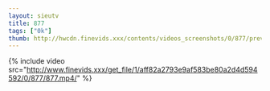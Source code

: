 ```yaml
--- 
layout: sieutv
title: 877
tags: ["0k"]
thumb: http://hwcdn.finevids.xxx/contents/videos_screenshots/0/877/preview.mp4.jpg
---
```

{% include video src="http://www.finevids.xxx/get_file/1/aff82a2793e9af583be80a2d4d594592/0/877/877.mp4/" %} 
